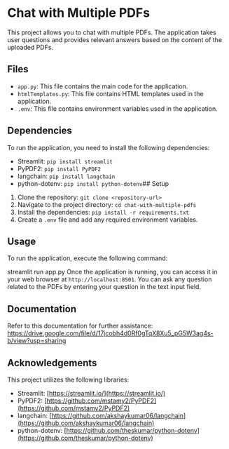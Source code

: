# Chat with Multiple PDFs

This project allows you to chat with multiple PDFs. The application takes user questions and provides relevant answers based on the content of the uploaded PDFs.

## Files

- `app.py`: This file contains the main code for the application.
- `htmlTemplates.py`: This file contains HTML templates used in the application.
- `.env`: This file contains environment variables used in the application.

## Dependencies

To run the application, you need to install the following dependencies:

- Streamlit: `pip install streamlit`
- PyPDF2: `pip install PyPDF2`
- langchain: `pip install langchain`
- python-dotenv: `pip install python-dotenv`## Setup

1. Clone the repository: `git clone <repository-url>`
2. Navigate to the project directory: `cd chat-with-multiple-pdfs`
3. Install the dependencies: `pip install -r requirements.txt`
4. Create a `.env` file and add any required environment variables.

## Usage

To run the application, execute the following command:


streamlit run app.py
Once the application is running, you can access it in your web browser at `http://localhost:8501`. You can ask any question related to the PDFs by entering your question in the text input field.

## Documentation 
Refer to this documentation for further assistance:
https://drive.google.com/file/d/17jcobh4d0Rf0gTqX8Xu5_pG5W3ag4s-b/view?usp=sharing

## Acknowledgements

This project utilizes the following libraries:

- Streamlit: [https://streamlit.io/](https://streamlit.io/)
- PyPDF2: [https://github.com/mstamy2/PyPDF2](https://github.com/mstamy2/PyPDF2)
- langchain: [https://github.com/akshaykumar06/langchain](https://github.com/akshaykumar06/langchain)
- python-dotenv: [https://github.com/theskumar/python-dotenv](https://github.com/theskumar/python-dotenv)
